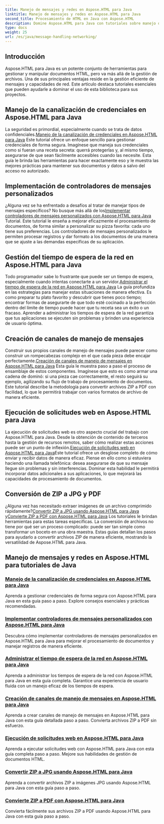 ```yaml
---
title: Manejo de mensajes y redes en Aspose.HTML para Java
linktitle: Manejo de mensajes y redes en Aspose.HTML para Java
second_title: Procesamiento de HTML en Java con Aspose.HTML
description: Domine Aspose.HTML para Java con tutoriales sobre manejo de mensajes, redes y más. Mejore sus habilidades de procesamiento de documentos.
type: docs
weight: 25
url: /es/java/message-handling-networking/
---
```

## Introducción

Aspose.HTML para Java es un potente conjunto de herramientas para gestionar y manipular documentos HTML, pero va más allá de la gestión de archivos. Una de sus principales ventajas reside en la gestión eficiente de mensajes y capacidades de red. Este artículo destaca tutoriales esenciales que pueden ayudarle a dominar el uso de esta biblioteca para sus proyectos.

## Manejo de la canalización de credenciales en Aspose.HTML para Java
 La seguridad es primordial, especialmente cuando se trata de datos confidenciales.[Manejo de la canalización de credenciales en Aspose.HTML para Java](./credentials-pipeline/) Este tutorial ofrece un enfoque sencillo para gestionar credenciales de forma segura. Imagínese que maneja sus credenciales como si fueran una receta secreta: querrá protegerlas y, al mismo tiempo, asegurarse de que sean fácilmente accesibles cuando las necesite. Esta guía le brinda las herramientas para hacer exactamente eso y le muestra las mejores prácticas para mantener sus documentos y datos a salvo del acceso no autorizado.

## Implementación de controladores de mensajes personalizados
 ¿Alguna vez se ha enfrentado a desafíos al tratar de manejar tipos de mensajes específicos? No busque más allá de los[Implementar controladores de mensajes personalizados con Aspose.HTML para Java](./custom-message-handler/) Tutorial. Este tutorial le enseña a mejorar eficazmente el procesamiento de documentos, de forma similar a personalizar su pizza favorita: cada uno tiene sus preferencias. Los controladores de mensajes personalizados le permiten procesar registros y dar formato a los documentos de una manera que se ajuste a las demandas específicas de su aplicación. 

## Gestión del tiempo de espera de la red en Aspose.HTML para Java
 Todo programador sabe lo frustrante que puede ser un tiempo de espera, especialmente cuando intentas conectarte a un servidor.[Administrar el tiempo de espera de la red en Aspose.HTML para Java](./network-timeout/) La guía profundiza en las estrategias para manejar estas situaciones de manera efectiva. Es como preparar tu plato favorito y descubrir que tienes poco tiempo; encontrar formas de asegurarte de que todo esté cocinado a la perfección dentro del límite de tiempo puede hacer que tu receta sea un éxito o un fracaso. Aprender a administrar los tiempos de espera de la red garantiza que tus aplicaciones se ejecuten sin problemas y brinden una experiencia de usuario óptima.

## Creación de canales de manejo de mensajes
Construir sus propios canales de manejo de mensajes puede parecer como construir un rompecabezas complejo en el que cada pieza debe encajar perfectamente.[Creación de canales de manejo de mensajes en Aspose.HTML para Java](./message-handler-pipeline/) Esta guía le muestra paso a paso el proceso de ensamblaje de estos componentes. Imagínese que esto es como armar una cadena de dominó: si una pieza cae correctamente, el resto seguirá su ejemplo, agilizando su flujo de trabajo de procesamiento de documentos. Este tutorial describe la metodología para convertir archivos ZIP a PDF con facilidad, lo que le permitirá trabajar con varios formatos de archivo de manera eficiente.

## Ejecución de solicitudes web en Aspose.HTML para Java
 La ejecución de solicitudes web es otro aspecto crucial del trabajo con Aspose.HTML para Java. Desde la obtención de contenido de terceros hasta la gestión de recursos remotos, saber cómo realizar estas acciones puede ser un punto de inflexión.[Ejecución de solicitudes web en Aspose.HTML para Java](./web-request-execution/)Este tutorial ofrece un desglose completo de cómo enviar y recibir datos de manera eficaz. Piense en ello como si estuviera haciendo una llamada telefónica: desea asegurarse de que su mensaje llegue sin problemas y sin interferencias. Dominar esta habilidad le permitirá incorporar datos adicionales a sus aplicaciones, lo que mejorará las capacidades de procesamiento de documentos.

## Conversión de ZIP a JPG y PDF
 ¿Alguna vez has necesitado extraer imágenes de un archivo comprimido rápidamente?[Convertir ZIP a JPG usando Aspose.HTML para Java](./zip-to-jpg/) y[Convierte ZIP a PDF con Aspose.HTML para Java](./zip-to-pdf/) Los tutoriales le brindan herramientas para estas tareas específicas. La conversión de archivos no tiene por qué ser un proceso complicado: puede ser tan simple como transformar un boceto en una obra maestra. Estas guías detallan los pasos para ayudarlo a convertir archivos ZIP de manera eficiente, mostrando la versatilidad de Aspose.HTML para Java.

## Manejo de mensajes y redes en Aspose.HTML para tutoriales de Java
### [Manejo de la canalización de credenciales en Aspose.HTML para Java](./credentials-pipeline/)
Aprenda a gestionar credenciales de forma segura con Aspose.HTML para Java en esta guía paso a paso. Explore consejos esenciales y prácticas recomendadas.
### [Implementar controladores de mensajes personalizados con Aspose.HTML para Java](./custom-message-handler/)
Descubra cómo implementar controladores de mensajes personalizados en Aspose.HTML para Java para mejorar el procesamiento de documentos y manejar registros de manera eficiente.
### [Administrar el tiempo de espera de la red en Aspose.HTML para Java](./network-timeout/)
Aprenda a administrar los tiempos de espera de la red con Aspose.HTML para Java en esta guía completa. Garantice una experiencia de usuario fluida con un manejo eficaz de los tiempos de espera.
### [Creación de canales de manejo de mensajes en Aspose.HTML para Java](./message-handler-pipeline/)
Aprenda a crear canales de manejo de mensajes en Aspose.HTML para Java con esta guía detallada paso a paso. Convierta archivos ZIP a PDF sin esfuerzo.
### [Ejecución de solicitudes web en Aspose.HTML para Java](./web-request-execution/)
Aprenda a ejecutar solicitudes web con Aspose.HTML para Java con esta guía completa paso a paso. Mejore sus habilidades de gestión de documentos HTML.
### [Convertir ZIP a JPG usando Aspose.HTML para Java](./zip-to-jpg/)
Aprenda a convertir archivos ZIP a imágenes JPG usando Aspose.HTML para Java con esta guía paso a paso.
### [Convierte ZIP a PDF con Aspose.HTML para Java](./zip-to-pdf/)
Convierta fácilmente sus archivos ZIP a PDF usando Aspose.HTML para Java con esta guía paso a paso.